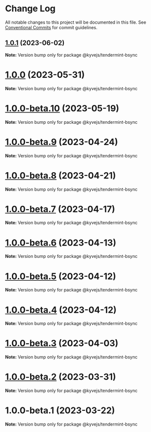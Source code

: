 # Change Log

All notable changes to this project will be documented in this file.
See [Conventional Commits](https://conventionalcommits.org) for commit guidelines.

## [1.0.1](https://github.com/KYVENetwork/kyvejs/compare/@kyvejs/tendermint-bsync@1.0.0...@kyvejs/tendermint-bsync@1.0.1) (2023-06-02)

**Note:** Version bump only for package @kyvejs/tendermint-bsync

# [1.0.0](https://github.com/KYVENetwork/kyvejs/compare/@kyvejs/tendermint-bsync@1.0.0-beta.10...@kyvejs/tendermint-bsync@1.0.0) (2023-05-31)

**Note:** Version bump only for package @kyvejs/tendermint-bsync

# [1.0.0-beta.10](https://github.com/KYVENetwork/kyvejs/compare/@kyvejs/tendermint-bsync@1.0.0-beta.9...@kyvejs/tendermint-bsync@1.0.0-beta.10) (2023-05-19)

**Note:** Version bump only for package @kyvejs/tendermint-bsync

# [1.0.0-beta.9](https://github.com/KYVENetwork/kyvejs/compare/@kyvejs/tendermint-bsync@1.0.0-beta.8...@kyvejs/tendermint-bsync@1.0.0-beta.9) (2023-04-24)

**Note:** Version bump only for package @kyvejs/tendermint-bsync

# [1.0.0-beta.8](https://github.com/KYVENetwork/kyvejs/compare/@kyvejs/tendermint-bsync@1.0.0-beta.7...@kyvejs/tendermint-bsync@1.0.0-beta.8) (2023-04-21)

**Note:** Version bump only for package @kyvejs/tendermint-bsync

# [1.0.0-beta.7](https://github.com/KYVENetwork/kyvejs/compare/@kyvejs/tendermint-bsync@1.0.0-beta.6...@kyvejs/tendermint-bsync@1.0.0-beta.7) (2023-04-17)

**Note:** Version bump only for package @kyvejs/tendermint-bsync

# [1.0.0-beta.6](https://github.com/KYVENetwork/kyvejs/compare/@kyvejs/tendermint-bsync@1.0.0-beta.5...@kyvejs/tendermint-bsync@1.0.0-beta.6) (2023-04-13)

**Note:** Version bump only for package @kyvejs/tendermint-bsync

# [1.0.0-beta.5](https://github.com/KYVENetwork/kyvejs/compare/@kyvejs/tendermint-bsync@1.0.0-beta.4...@kyvejs/tendermint-bsync@1.0.0-beta.5) (2023-04-12)

**Note:** Version bump only for package @kyvejs/tendermint-bsync

# [1.0.0-beta.4](https://github.com/KYVENetwork/kyvejs/compare/@kyvejs/tendermint-bsync@1.0.0-beta.3...@kyvejs/tendermint-bsync@1.0.0-beta.4) (2023-04-12)

**Note:** Version bump only for package @kyvejs/tendermint-bsync

# [1.0.0-beta.3](https://github.com/KYVENetwork/kyvejs/compare/@kyvejs/tendermint-bsync@1.0.0-beta.2...@kyvejs/tendermint-bsync@1.0.0-beta.3) (2023-04-03)

**Note:** Version bump only for package @kyvejs/tendermint-bsync

# [1.0.0-beta.2](https://github.com/KYVENetwork/kyvejs/compare/@kyvejs/tendermint-bsync@1.0.0-beta.1...@kyvejs/tendermint-bsync@1.0.0-beta.2) (2023-03-31)

**Note:** Version bump only for package @kyvejs/tendermint-bsync

# 1.0.0-beta.1 (2023-03-22)

**Note:** Version bump only for package @kyvejs/tendermint-bsync
